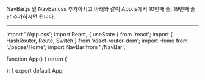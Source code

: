 NavBar.js 밑 NavBar.css 추가하시고
아래와 같이 App.js에서 10번째 줄, 19번째 줄만 추가하시면 됩니다.

-------------------------------------------------------------

import './App.css';
import React, { useState } from 'react';
import { HashRouter, Route, Switch } from 'react-router-dom';
import Home from './pages/Home';
import NavBar from './NavBar';

function App() {
  return (
    <div>
      <HashRouter>
        <Switch>
          <Route exact path="/" component={Home} />
        </Switch>
       <NavBar />
      </HashRouter>
    </div>
  );
}
export default App;
